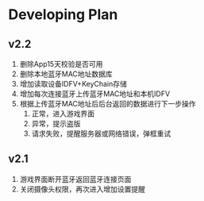# Developing Plan

## v2.2

1. 删除App15天校验是否可用
2. 删除本地蓝牙MAC地址数据库
3. 增加读取设备IDFV+KeyChain存储
4. 增加每次连接蓝牙上传蓝牙MAC地址和本机IDFV
5. 根据上传蓝牙MAC地址后后台返回的数据进行下一步操作
   1. 正常，进入游戏界面
   2. 异常，提示盗版
   3. 请求失败，提醒服务器或网络错误，弹框重试

## v2.1

1. 游戏界面断开蓝牙返回蓝牙连接页面
2. 关闭摄像头权限，再次进入增加设置提醒
